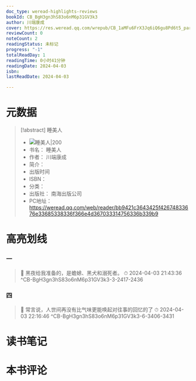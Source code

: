 ```yaml
---
doc_type: weread-highlights-reviews
bookId: CB_BgH3gn3hS83o6nM6p31GV3k3
author: 川端康成
cover: https://res.weread.qq.com/wrepub/CB_1aMFu6FrX3Jq6iQ6gu8Pd6t5_parsecover
reviewCount: 0
noteCount: 2
readingStatus: 未标记
progress: "-1"
totalReadDay: 1
readingTime: 0小时41分钟
readingDate: 2024-04-03
isbn: 
lastReadDate: 2024-04-03

---
```

# 元数据
> [!abstract] 睡美人
> - ![ 睡美人|200](https://res.weread.qq.com/wrepub/CB_1aMFu6FrX3Jq6iQ6gu8Pd6t5_parsecover)
> - 书名： 睡美人
> - 作者： 川端康成
> - 简介： 
> - 出版时间 
> - ISBN： 
> - 分类： 
> - 出版社： 南海出版公司
> - PC地址：https://weread.qq.com/web/reader/bb9421c3643425f42674833676e33685338336f366e4d367033314756336b339b9

# 高亮划线

### 一

> 📌 黑夜给我准备的，是蟾蜍、黑犬和溺死者。 
> ⏱ 2024-04-03 21:43:36 ^CB-BgH3gn3hS83o6nM6p31GV3k3-3-2417-2436

### 四

> 📌 常言说，人世间再没有比气味更能唤起对往事的回忆的了 
> ⏱ 2024-04-03 22:16:46 ^CB-BgH3gn3hS83o6nM6p31GV3k3-6-3406-3431

# 读书笔记

# 本书评论
